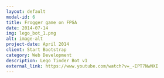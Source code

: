```yaml
---
layout: default
modal-id: 6
title: Frogger game on FPGA
date: 2014-07-14
img: lego_bot_1.png
alt: image-alt
project-date: April 2014
client: Start Bootstrap
category: Web Development
description: Lego Tinder Bot v1
external_link: https://www.youtube.com/watch?v=_-EPT7NwNXI
---
```

